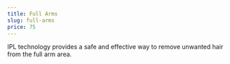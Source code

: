 ```yaml
---
title: Full Arms
slug: full-arms
price: 75
---
```


IPL technology provides a safe and effective way to remove unwanted hair from the full arm area.
